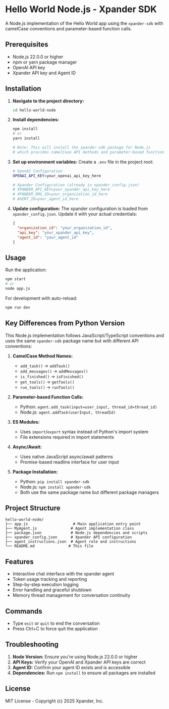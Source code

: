 # Hello World Node.js - Xpander SDK

A Node.js implementation of the Hello World app using the `xpander-sdk` with camelCase conventions and parameter-based function calls.

## Prerequisites

- Node.js 22.0.0 or higher
- npm or yarn package manager
- OpenAI API key
- Xpander API key and Agent ID

## Installation

1. **Navigate to the project directory:**
   ```bash
   cd hello-world-node
   ```

2. **Install dependencies:**
   ```bash
   npm install
   # or
   yarn install
   
   # Note: This will install the xpander-sdk package for Node.js
   # which provides camelCase API methods and parameter-based functions
   ```

3. **Set up environment variables:**
   Create a `.env` file in the project root:
   ```bash
   # OpenAI Configuration
   OPENAI_API_KEY=your_openai_api_key_here
   
   # Xpander Configuration (already in xpander_config.json)
   # XPANDER_API_KEY=your_xpander_api_key_here
   # XPANDER_ORG_ID=your_organization_id_here
   # AGENT_ID=your_agent_id_here
   ```

4. **Update configuration:**
   The xpander configuration is loaded from `xpander_config.json`. Update it with your actual credentials:
   ```json
   {
     "organization_id": "your_organization_id",
     "api_key": "your_xpander_api_key",
     "agent_id": "your_agent_id"
   }
   ```

## Usage

Run the application:
```bash
npm start
# or
node app.js
```

For development with auto-reload:
```bash
npm run dev
```

## Key Differences from Python Version

This Node.js implementation follows JavaScript/TypeScript conventions and uses the same `xpander-sdk` package name but with different API conventions:

1. **CamelCase Method Names:**
   - `add_task()` → `addTask()`
   - `add_messages()` → `addMessages()`
   - `is_finished()` → `isFinished()`
   - `get_tools()` → `getTools()`
   - `run_tools()` → `runTools()`

2. **Parameter-based Function Calls:**
   - Python: `agent.add_task(input=user_input, thread_id=thread_id)`
   - Node.js: `agent.addTask(userInput, threadId)`

3. **ES Modules:**
   - Uses `import`/`export` syntax instead of Python's import system
   - File extensions required in import statements

4. **Async/Await:**
   - Uses native JavaScript async/await patterns
   - Promise-based readline interface for user input

5. **Package Installation:**
   - Python: `pip install xpander-sdk`
   - Node.js: `npm install xpander-sdk`
   - Both use the same package name but different package managers

## Project Structure

```
hello-world-node/
├── app.js                    # Main application entry point
├── MyAgent.js               # Agent implementation class
├── package.json             # Node.js dependencies and scripts
├── xpander_config.json      # Xpander API configuration
├── agent_instructions.json  # Agent role and instructions
└── README.md               # This file
```

## Features

- Interactive chat interface with the xpander agent
- Token usage tracking and reporting
- Step-by-step execution logging
- Error handling and graceful shutdown
- Memory thread management for conversation continuity

## Commands

- Type `exit` or `quit` to end the conversation
- Press Ctrl+C to force quit the application

## Troubleshooting

1. **Node Version:** Ensure you're using Node.js 22.0.0 or higher
2. **API Keys:** Verify your OpenAI and Xpander API keys are correct
3. **Agent ID:** Confirm your agent ID exists and is accessible
4. **Dependencies:** Run `npm install` to ensure all packages are installed

## License

MIT License - Copyright (c) 2025 Xpander, Inc. 